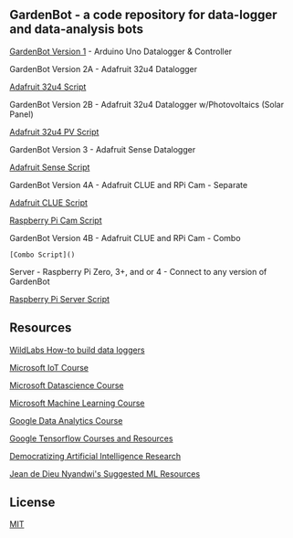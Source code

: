 ## GardenBot - a code repository for data-logger and data-analysis bots 

   [GardenBot Version 1](https://github.com/AnchorageBot/GardenBotProjects/blob/master/ArduinoUno_GardenBot.ino) - Arduino Uno Datalogger & Controller 
    
   GardenBot Version 2A - Adafruit 32u4 Datalogger
  
   [Adafruit 32u4 Script](https://github.com/AnchorageBot/GardenBot/blob/master/Adafruit32u4_GardenBot.ino)

   GardenBot Version 2B - Adafruit 32u4 Datalogger w/Photovoltaics (Solar Panel)
  
   [Adafruit 32u4 PV Script](https://github.com/AnchorageBot/GardenBotProjects/blob/master/Adafruit32u4_GardenBotPV.ino) 

   GardenBot Version 3 - Adafruit Sense Datalogger
  
   [Adafruit Sense Script](https://github.com/AnchorageBot/GardenBot/blob/master/AdafruitSense_GardenBot.py)
     
   GardenBot Version 4A - Adafruit CLUE and RPi Cam - Separate
  
   [Adafruit CLUE Script](https://github.com/AnchorageBot/GardenBot/blob/master/AdafruitCLUE_GardenBot.py)
    
   [Raspberry Pi Cam Script](https://github.com/AnchorageBot/GardenBot/blob/master/RPi_Cam.py)
  
   GardenBot Version 4B - Adafruit CLUE and RPi Cam - Combo
  
    [Combo Script]()
  
   Server - Raspberry Pi Zero, 3+, and or 4 - Connect to any version of GardenBot
  
   [Raspberry Pi Server Script](https://github.com/AnchorageBot/GardenBot/blob/master/RPi_Get_MCU_Data.py)
   
   ## Resources
   
   [WildLabs How-to build data loggers](https://www.youtube.com/watch?v=elFbWEZ7P-I&list=PLWcz3iwCnCqTSULmKns48ny1StvNqLi2d&index=1)
   
   [Microsoft IoT Course](https://github.com/microsoft/IoT-For-Beginners)
   
   [Microsoft Datascience Course](https://github.com/microsoft/Data-Science-For-Beginners)
   
   [Microsoft Machine Learning Course](https://github.com/microsoft/ML-For-Beginners)
   
   [Google Data Analytics Course](https://grow.google/certificates/data-analytics/#?modal_active=none)
   
   [Google Tensorflow Courses and Resources](https://www.tensorflow.org/resources/learn-ml)
   
   [Democratizing Artificial Intelligence Research](https://github.com/dair-ai)
   
   [Jean de Dieu Nyandwi's Suggested ML Resources](https://github.com/Nyandwi/machine_learning_complete)
   
   ## License
   
   [MIT](https://choosealicense.com/licenses/mit/)

